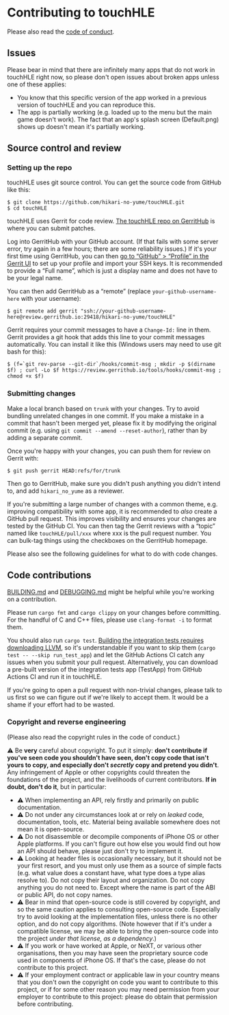 # Contributing to touchHLE

Please also read the [code of conduct](CODE_OF_CONDUCT.md).

## Issues

Please bear in mind that there are infinitely many apps that do not work in touchHLE right now, so please don't open issues about broken apps unless one of these applies:

- You know that this specific version of the app worked in a previous version of touchHLE and you can reproduce this.
- The app is partially working (e.g. loaded up to the menu but the main game doesn't work). The fact that an app's splash screen (Default.png) shows up doesn't mean it's partially working.

## Source control and review

### Setting up the repo

touchHLE uses git source control. You can get the source code from GitHub like this:

```
$ git clone https://github.com/hikari-no-yume/touchHLE.git
$ cd touchHLE
```

touchHLE uses Gerrit for code review. [The touchHLE repo on GerritHub](https://review.gerrithub.io/q/project:hikari-no-yume/touchHLE+status:open) is where you can submit patches.

Log into GerritHub with your GitHub account. (If that fails with some server error, try again in a few hours; there are some reliability issues.) If it's your first time using GerritHub, you can then [go to “GitHub” &gt; “Profile” in the Gerrit UI](https://review.gerrithub.io/plugins/github-plugin/static/account.html) to set up your profile and import your SSH keys. It is recommended to provide a “Full name”, which is just a display name and does not have to be your legal name.

You can then add GerritHub as a “remote” (replace `your-github-username-here` with your username):

```
$ git remote add gerrit "ssh://your-github-username-here@review.gerrithub.io:29418/hikari-no-yume/touchHLE"
```

Gerrit requires your commit messages to have a `Change-Id:` line in them. Gerrit provides a git hook that adds this line to your commit messages automatically. You can install it like this (Windows users may need to use git bash for this):

```
$ (f=`git rev-parse --git-dir`/hooks/commit-msg ; mkdir -p $(dirname $f) ; curl -Lo $f https://review.gerrithub.io/tools/hooks/commit-msg ; chmod +x $f)
```

### Submitting changes

Make a local branch based on `trunk` with your changes. Try to avoid bundling unrelated changes in one commit. If you make a mistake in a commit that hasn't been merged yet, please fix it by modifying the original commit (e.g. using `git commit --amend --reset-author`), rather than by adding a separate commit.

Once you're happy with your changes, you can push them for review on Gerrit with:

```
$ git push gerrit HEAD:refs/for/trunk
```

Then go to GerritHub, make sure you didn't push anything you didn't intend to, and add `hikari_no_yume` as a reviewer.

If you're submitting a large number of changes with a common theme, e.g. improving compatibility with some app, it is recommended to _also_ create a GitHub pull request. This improves visibility and ensures your changes are tested by the GitHub CI. You can then tag the Gerrit reviews with a “topic” named like `touchHLE/pull/xxx` where xxx is the pull request number. You can bulk-tag things using the checkboxes on the GerritHub homepage.

Please also see the following guidelines for what to do with code changes.

## Code contributions

[BUILDING.md](BUILDING.md) and [DEBUGGING.md](DEBUGGING.md) might be helpful while you're working on a contribution.

Please run `cargo fmt` and `cargo clippy` on your changes before committing. For the handful of C and C++ files, please use `clang-format -i` to format them.

You should also run `cargo test`. [Building the integration tests requires downloading LLVM](tests/BUILDING.md), so it's understandable if you want to skip them (`cargo test -- --skip run_test_app`) and let the GitHub Actions CI catch any issues when you submit your pull request. Alternatively, you can download a pre-built version of the integration tests app (TestApp) from GitHub Actions CI and run it in touchHLE.

If you're going to open a pull request with non-trivial changes, please talk to us first so we can figure out if we're likely to accept them. It would be a shame if your effort had to be wasted.

### Copyright and reverse engineering

(Please also read the copyright rules in the code of conduct.)

⚠️ Be **very** careful about copyright. To put it simply: **don't contribute if you've seen code you shouldn't have seen, don't copy code that isn't yours to copy, and especially don't _secretly_ copy and pretend you didn't**. Any infringement of Apple or other copyrights could threaten the foundations of the project, and the livelihoods of current contributors. **If in doubt, don't do it**, but in particular:

* ⚠️ When implementing an API, rely firstly and primarily on public documentation.
* ⚠️ Do not under any circumstances look at or rely on _leaked_ code, documentation, tools, etc. Material being available somewhere does not mean it is open-source.
* ⚠️ Do not disassemble or decompile components of iPhone OS or other Apple platforms. If you can't figure out how else you would find out how an API should behave, please just don't try to implement it.
* ⚠️ Looking at header files is occasionally necessary, but it should not be your first resort, and you must only use them as a source of simple facts (e.g. what value does a constant have, what type does a type alias resolve to). Do not copy their layout and organization. Do not copy anything you do not need to. Except where the name is part of the ABI or public API, do not copy names.
* ⚠️ Bear in mind that open-source code is still covered by copyright, and so the same caution applies to consulting open-source code. Especially try to avoid looking at the implementation files, unless there is no other option, and do not copy algorithms. (Note however that if it's under a compatible license, we may be able to bring the open-source code into the project _under that license, as a dependency_.)
* ⚠️ If you work or have worked at Apple, or NeXT, or various other organisations, then you may have seen the proprietary source code used in components of iPhone OS. If that's the case, please do not contribute to this project.
* ⚠️ If your employment contract or applicable law in your country means that you don't own the copyright on code you want to contribute to this project, or if for some other reason you may need permission from your employer to contribute to this project: please do obtain that permission before contributing.
